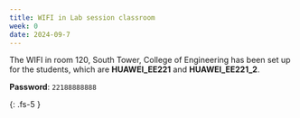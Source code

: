 ```yaml
---
title: WIFI in Lab session classroom
week: 0
date: 2024-09-7
---
```


The WIFI in room 120, South Tower, College of Engineering has been set up for the students, which are **HUAWEI_EE221** and **HUAWEI_EE221_2**.

**Password**: `22188888888`

{: .fs-5 }
